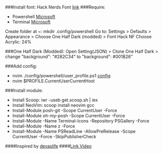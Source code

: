###Install font: Hack Nerds Font [link](./Font)
###Require: 
+ Powershell [Microsoft](https://www.microsoft.com/vi-vn/p/powershell/9mz1snwt0n5d?activetab=pivot:overviewtab)
+ Terminal [Microsoft](https://www.microsoft.com/vi-vn/p/windows-terminal/9n0dx20hk701?activetab=pivot:overviewtab)


Create folder at ~: mkdir .config/powershell
Go to: Settings > Defaults > Appearance > Choose One Half Dark (modded) > Font Hack NF
Choose Acrylic: 24%

###One Half Dark (Modded):
Open Setting(JSON) > Clone One Half Dark > change "background": "#282C34" to "background": #001B26"

###Add config:
+ nvim ./config/powershell/user_profile.ps1 [config](./config)
+ nvim $PROFILE.CurrentUserCurrentHost

###Install module:
+ Install Scoop: iwr -useb get.scoop.sh | iex
+ Install NeoVim: scoop install neovim gcc
+ Install-Module posh-git -Scope CurrentUser -Force
+ Install-Module oh-my-posh -Scope CurrentUser -Force
+ Install-Module -Name Terminal-Icons -Repository PSGallery -Force
+ Install-Module -Name z -Force
+ Install-Module -Name PSReadLine -AllowPreRelease -Scope CurrentUser -Force -SkipPublisherCheck


####Inspired by [devaslife](https://www.youtube.com/channel/UC7yZ6keOGsvERMp2HaEbbXQ) 
####[Link Video](https://www.youtube.com/watch?v=5-aK2_WwrmM&t=938s)